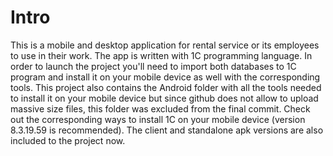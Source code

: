# Intro
This is a mobile and desktop application for rental service or its employees to use in their work. The app is written with 1C programming language. In order to launch the project you'll need to import both databases to 1C program and install it on your mobile device as well with the corresponding tools. This project also contains the Android folder with all the tools needed to install it on your mobile device but since github does not allow to upload massive size files, this folder was excluded from the final commit. Check out the corresponding ways to install 1C on your mobile device (version 8.3.19.59 is recommended). The client and standalone apk versions are also included to the project now.
